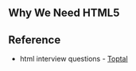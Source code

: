 
## Why We Need HTML5



## Reference
* html interview questions - [Toptal](https://www.toptal.com/html5/interview-questions)

